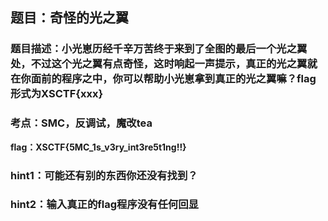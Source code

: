 ## 题目：奇怪的光之翼
### 题目描述：小光崽历经千辛万苦终于来到了全图的最后一个光之翼处，不过这个光之翼有点奇怪，这时响起一声提示，真正的光之翼就在你面前的程序之中，你可以帮助小光崽拿到真正的光之翼嘛？flag形式为XSCTF{xxx}
### 考点：SMC，反调试，魔改tea
**flag：XSCTF{5MC_1s_v3ry_int3re5t1ng!!}**
### hint1：可能还有别的东西你还没有找到？
### hint2：输入真正的flag程序没有任何回显
